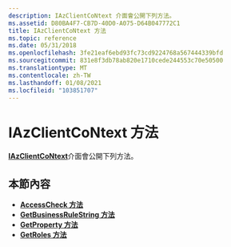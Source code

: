 ```yaml
---
description: IAzClientCoNtext 介面會公開下列方法。
ms.assetid: D80BA4F7-CB7D-40D0-A075-D64B047772C1
title: IAzClientCoNtext 方法
ms.topic: reference
ms.date: 05/31/2018
ms.openlocfilehash: 3fe21eaf6ebd93fc73cd9224768a567444339bfd
ms.sourcegitcommit: 831e8f3db78ab820e1710cede244553c70e50500
ms.translationtype: MT
ms.contentlocale: zh-TW
ms.lasthandoff: 01/08/2021
ms.locfileid: "103851707"
---
```

# <a name="iazclientcontext-methods"></a>IAzClientCoNtext 方法

[**IAzClientCoNtext**](/windows/desktop/api/Azroles/nn-azroles-iazclientcontext)介面會公開下列方法。

## <a name="in-this-section"></a>本節內容

-   [**AccessCheck 方法**](/windows/desktop/api/Azroles/nf-azroles-iazclientcontext-accesscheck)
-   [**GetBusinessRuleString 方法**](/windows/desktop/api/Azroles/nf-azroles-iazclientcontext-getbusinessrulestring)
-   [**GetProperty 方法**](/windows/desktop/api/Azroles/nf-azroles-iazclientcontext-getproperty)
-   [**GetRoles 方法**](/windows/desktop/api/Azroles/nf-azroles-iazclientcontext-getroles)

 

 



